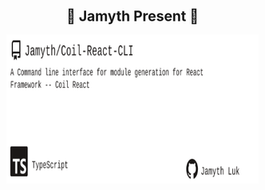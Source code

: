 <!-- built at 11/6/2023, 1:17:13 PM -->
<h1 align="center">
🎉 Jamyth Present 🎉
</h1>
<p align="center">
    <a href="https://github.com/Jamyth/Coil-React-CLI">
        <img width="1000" height="300" src="./readme.svg" />
    </a>
</p>